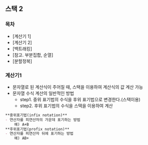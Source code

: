 ## 스택 2

### 목차
- [계산기 1]
- [계산기 2]
- [백트래킹]
- [참고. 부분집합, 순열]
- [분할정복]


### 계산기1

- 문자열로 된 계산식이 주어질 때, 스택을 이용하여 계산식의 값 계산 가능
- 문자열 수식 계산의 일반적인 방법
  - step1. 중위 표기법의 수식을 후위 표기법으로 변경한다.(스택이용)
  - step2. 후위 표기법의 수식을 스택을 이용하여 계산

```md
**중위표기법(infix notation)**
- 연산자를 피연산자의 가운데 표기하는 방법
    예) A+B
**후위표기법(profix notation)**
- 연산자를 피연산자 뒤에 표기하는 방법
    예) AB+
```



